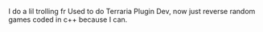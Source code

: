 I do a lil trolling fr
Used to do Terraria Plugin Dev, now just reverse random games coded in c++ because I can.
